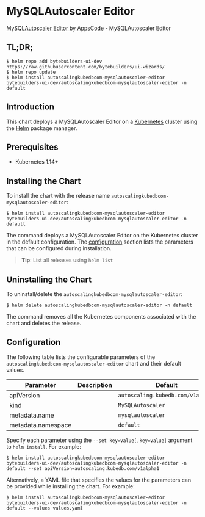 # MySQLAutoscaler Editor

[MySQLAutoscaler Editor by AppsCode](https://byte.builders) - MySQLAutoscaler Editor

## TL;DR;

```console
$ helm repo add bytebuilders-ui-dev https://raw.githubusercontent.com/bytebuilders/ui-wizards/
$ helm repo update
$ helm install autoscalingkubedbcom-mysqlautoscaler-editor bytebuilders-ui-dev/autoscalingkubedbcom-mysqlautoscaler-editor -n default
```

## Introduction

This chart deploys a MySQLAutoscaler Editor on a [Kubernetes](http://kubernetes.io) cluster using the [Helm](https://helm.sh) package manager.

## Prerequisites

- Kubernetes 1.14+

## Installing the Chart

To install the chart with the release name `autoscalingkubedbcom-mysqlautoscaler-editor`:

```console
$ helm install autoscalingkubedbcom-mysqlautoscaler-editor bytebuilders-ui-dev/autoscalingkubedbcom-mysqlautoscaler-editor -n default
```

The command deploys a MySQLAutoscaler Editor on the Kubernetes cluster in the default configuration. The [configuration](#configuration) section lists the parameters that can be configured during installation.

> **Tip**: List all releases using `helm list`

## Uninstalling the Chart

To uninstall/delete the `autoscalingkubedbcom-mysqlautoscaler-editor`:

```console
$ helm delete autoscalingkubedbcom-mysqlautoscaler-editor -n default
```

The command removes all the Kubernetes components associated with the chart and deletes the release.

## Configuration

The following table lists the configurable parameters of the `autoscalingkubedbcom-mysqlautoscaler-editor` chart and their default values.

|     Parameter      | Description |              Default              |
|--------------------|-------------|-----------------------------------|
| apiVersion         |             | `autoscaling.kubedb.com/v1alpha1` |
| kind               |             | `MySQLAutoscaler`                 |
| metadata.name      |             | `mysqlautoscaler`                 |
| metadata.namespace |             | `default`                         |


Specify each parameter using the `--set key=value[,key=value]` argument to `helm install`. For example:

```console
$ helm install autoscalingkubedbcom-mysqlautoscaler-editor bytebuilders-ui-dev/autoscalingkubedbcom-mysqlautoscaler-editor -n default --set apiVersion=autoscaling.kubedb.com/v1alpha1
```

Alternatively, a YAML file that specifies the values for the parameters can be provided while
installing the chart. For example:

```console
$ helm install autoscalingkubedbcom-mysqlautoscaler-editor bytebuilders-ui-dev/autoscalingkubedbcom-mysqlautoscaler-editor -n default --values values.yaml
```
